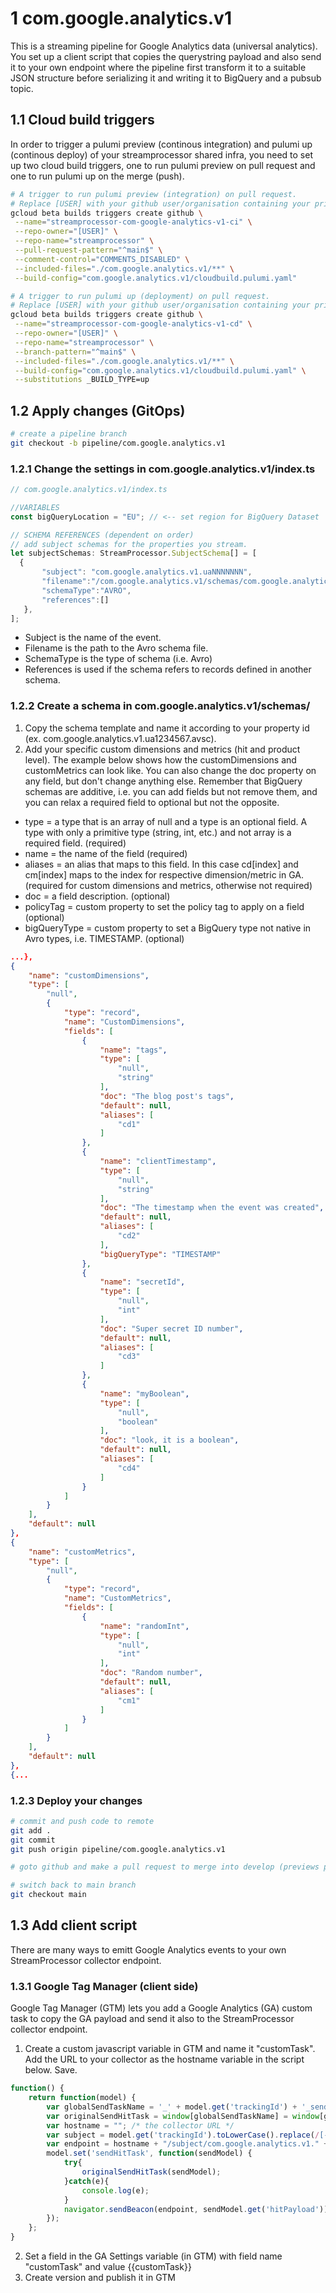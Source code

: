 # 1 com.google.analytics.v1
This is a streaming pipeline for Google Analytics data (universal analytics). You set up a client script that copies the querystring payload and also send it to your own endpoint where the pipeline first transform it to a suitable JSON structure before serializing it and writing it to BigQuery and a pubsub topic.

## 1.1 Cloud build triggers
In order to trigger a pulumi preview (continous integration) and pulumi up (continous deploy) of your streamprocessor shared infra, you need to set up two cloud build triggers, one to run pulumi preview on pull request and one to run pulumi up on the merge (push).

```bash
# A trigger to run pulumi preview (integration) on pull request. 
# Replace [USER] with your github user/organisation containing your private remote repository.
gcloud beta builds triggers create github \
 --name="streamprocessor-com-google-analytics-v1-ci" \
 --repo-owner="[USER]" \
 --repo-name="streamprocessor" \
 --pull-request-pattern="^main$" \
 --comment-control="COMMENTS_DISABLED" \
 --included-files="./com.google.analytics.v1/**" \
 --build-config="com.google.analytics.v1/cloudbuild.pulumi.yaml"

# A trigger to run pulumi up (deployment) on pull request. 
# Replace [USER] with your github user/organisation containing your private remote repository.
gcloud beta builds triggers create github \
 --name="streamprocessor-com-google-analytics-v1-cd" \
 --repo-owner="[USER]" \
 --repo-name="streamprocessor" \
 --branch-pattern="^main$" \
 --included-files="./com.google.analytics.v1/**" \
 --build-config="com.google.analytics.v1/cloudbuild.pulumi.yaml" \
 --substitutions _BUILD_TYPE=up
```
## 1.2 Apply changes (GitOps)

```bash
# create a pipeline branch
git checkout -b pipeline/com.google.analytics.v1
```

### 1.2.1 Change the settings in com.google.analytics.v1/index.ts

 ```javascript
// com.google.analytics.v1/index.ts

//VARIABLES
const bigQueryLocation = "EU"; // <-- set region for BigQuery Dataset

// SCHEMA REFERENCES (dependent on order)
// add subject schemas for the properties you stream.
let subjectSchemas: StreamProcessor.SubjectSchema[] = [
   {
        "subject": "com.google.analytics.v1.uaNNNNNNN",
        "filename":"/com.google.analytics.v1/schemas/com.google.analytics.v1.uaNNNNNNN.avsc",
        "schemaType":"AVRO",
        "references":[]
    },
];
 ```
 * Subject is the name of the event.
 * Filename is the path to the Avro schema file.
 * SchemaType is the type of schema (i.e. Avro)
 * References is used if the schema refers to records defined in another schema. 

### 1.2.2 Create a schema in com.google.analytics.v1/schemas/ 
1. Copy the schema template and name it according to your property id (ex. com.google.analytics.v1.ua1234567.avsc). 
2. Add your specific custom dimensions and metrics (hit and product level). The example below shows how the customDimensions and customMetrics can look like. You can also change the doc property on any field, but don't change anything else. Remember that BigQuery schemas are additive, i.e. you can add fields but not remove them, and you can relax a required field to optional but not the opposite.

* type = a type that is an array of null and a type is an optional field. A type with only a primitive type (string, int, etc.) and not array is a required field. (required)
* name = the name of the field (required)
* aliases = an alias that maps to this field. In this case cd[index] and cm[index] maps to the index for respective dimension/metric in GA. (required for custom dimensions and metrics, otherwise not required)
* doc = a field description. (optional)
* policyTag = custom property to set the policy tag to apply on a field (optional)
* bigQueryType = custom property to set a BigQuery type not native in Avro types, i.e. TIMESTAMP. (optional) 

```json
...},
{
    "name": "customDimensions",
    "type": [
        "null",
        {
            "type": "record",
            "name": "CustomDimensions",
            "fields": [
                {
                    "name": "tags",
                    "type": [
                        "null",
                        "string"
                    ],
                    "doc": "The blog post's tags",
                    "default": null,
                    "aliases": [
                        "cd1"
                    ]
                },
                {
                    "name": "clientTimestamp",
                    "type": [
                        "null",
                        "string"
                    ],
                    "doc": "The timestamp when the event was created",
                    "default": null,
                    "aliases": [
                        "cd2"
                    ],
                    "bigQueryType": "TIMESTAMP"
                },
                {
                    "name": "secretId",
                    "type": [
                        "null",
                        "int"
                    ],
                    "doc": "Super secret ID number",
                    "default": null,
                    "aliases": [
                        "cd3"
                    ]
                },
                {
                    "name": "myBoolean",
                    "type": [
                        "null",
                        "boolean"
                    ],
                    "doc": "look, it is a boolean",
                    "default": null,
                    "aliases": [
                        "cd4"
                    ]
                }
            ]
        }
    ],
    "default": null
},
{
    "name": "customMetrics",
    "type": [
        "null",
        {
            "type": "record",
            "name": "CustomMetrics",
            "fields": [
                {
                    "name": "randomInt",
                    "type": [
                        "null",
                        "int"
                    ],
                    "doc": "Random number",
                    "default": null,
                    "aliases": [
                        "cm1"
                    ]
                }
            ]
        }
    ],
    "default": null
},
{...
```
### 1.2.3 Deploy your changes

```bash
# commit and push code to remote
git add .
git commit
git push origin pipeline/com.google.analytics.v1

# goto github and make a pull request to merge into develop (previews pipeline changes) and then to main (deploys the changes)

# switch back to main branch
git checkout main
```

## 1.3 Add client script
There are many ways to emitt Google Analytics events to your own StreamProcessor collector endpoint.

### 1.3.1 Google Tag Manager (client side)
Google Tag Manager (GTM) lets you add a Google Analytics (GA) custom task to copy the GA payload and send it also to the StreamProcessor collector endpoint.

1. Create a custom javascript variable in GTM and name it "customTask". Add the URL to your collector as the hostname variable in the script below. Save. 
```javascript
function() {
	return function(model) {		
	    var globalSendTaskName = '_' + model.get('trackingId') + '_sendHitTask';
	    var originalSendHitTask = window[globalSendTaskName] = window[globalSendTaskName] || model.get('sendHitTask');
        var hostname = ""; /* the collector URL */
        var subject = model.get('trackingId').toLowerCase().replace(/[-]/g, "");
        var endpoint = hostname + "/subject/com.google.analytics.v1." + subject;
	    model.set('sendHitTask', function(sendModel) {
            try{
                originalSendHitTask(sendModel);
            }catch(e){
                console.log(e);
            }
            navigator.sendBeacon(endpoint, sendModel.get('hitPayload'));
		});
	};
}
```
2. Set a field in the GA Settings variable (in GTM) with field name "customTask" and value {{customTask}}
3. Create version and publish it in GTM
